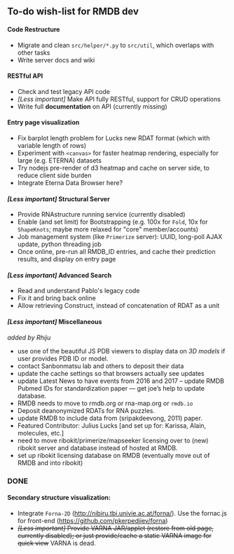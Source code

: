 ## To-do wish-list for RMDB dev

#### Code Restructure
- Migrate and clean `src/helper/*.py` to `src/util`, which overlaps with other tasks
- Write server docs and wiki

#### RESTful API
- Check and test legacy API code
- _[Less important]_ Make API fully RESTful, support for CRUD operations
- Write full **documentation** on API (currently missing)

#### Entry page visualization
- Fix barplot length problem for Lucks new RDAT format (which with variable length of rows)
- Experiment with `<canvas>` for faster heatmap rendering, especially for large (e.g. ETERNA) datasets
- Try nodejs pre-render of d3 heatmap and cache on server side, to reduce client side burden
- Integrate Eterna Data Browser here?

#### _[Less important]_ Structural Server
- Provide RNAstructure running service (currently disabled)
- Enable (and set limit) for Bootstrapping (e.g. 100x for `Fold`, 10x for `ShapeKnots`; maybe more relaxed for "core" member/accounts)
- Job management system (like `Primerize` server): UUID, long-poll AJAX update, python threading job
- Once online, pre-run all RMDB_ID entries, and cache their prediction results, and display on entry page

#### _[Less important]_ Advanced Search
- Read and understand Pablo's legacy code
- Fix it and bring back online
- Allow retrieving Construct, instead of concatenation of RDAT as a unit

#### _[Less important]_ Miscellaneous
_added by Rhiju_  
- use one of the beautiful JS PDB viewers to display data on *3D models* if user provides PDB ID or model.
- contact Sanbonmatsu lab and others to deposit their data
- update the cache settings so that browsers actually see updates
- update Latest News to have events from 2016 and 2017
– update RMDB Pubmed IDs for standardization paper — get joe’s help to update database.
- RMDB needs to move to rmdb.org or rna-map.org or `rmdb.io`
- Deposit deanonymized RDATs for RNA puzzles.
- update RMDB to include data from (sripakdeevong, 2011) paper.
- Featured Contributor: Julius Lucks [and set up for: Karissa, Alain, molecules, etc.]
- need to move ribokit/primerize/mapseeker licensing over to (new) ribokit server and database instead of hosted at RMDB.
- set up ribokit licensing database on RMDB (eventually move out of RMDB and into ribokit)


### DONE
#### Secondary structure visualization:
- Integrate `Forna-2D` (http://nibiru.tbi.univie.ac.at/forna/). Use the fornac.js for front-end (https://github.com/pkerpedjiev/forna)
- ~~_[Less important]_ Provide VARNA JAR/applet (restore from old page, currently disabled); or just provide/cache a static VARNA image for quick view~~ VARNA is dead.
